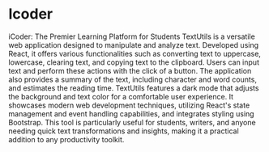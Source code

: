 # Icoder
iCoder: The Premier Learning Platform for Students
TextUtils is a versatile web application designed to manipulate and analyze text. Developed using React, it offers various functionalities such as converting text to uppercase, lowercase, clearing text, and copying text to the clipboard. Users can input text and perform these actions with the click of a button. The application also provides a summary of the text, including character and word counts, and estimates the reading time. TextUtils features a dark mode that adjusts the background and text color for a comfortable user experience. It showcases modern web development techniques, utilizing React's state management and event handling capabilities, and integrates styling using Bootstrap. This tool is particularly useful for students, writers, and anyone needing quick text transformations and insights, making it a practical addition to any productivity toolkit.
